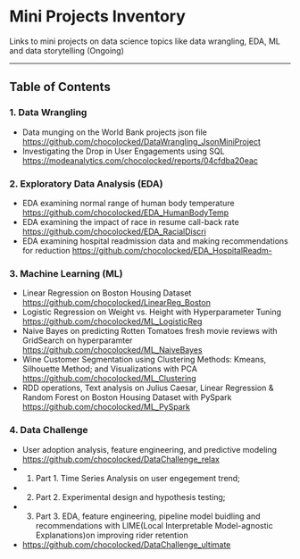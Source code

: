 # Mini Projects Inventory
Links to mini projects on data science topics like data wrangling, EDA, ML and data storytelling (Ongoing)
***
## Table of Contents 

### 1. Data Wrangling
* Data munging on the World Bank projects json file <https://github.com/chocolocked/DataWrangling_JsonMiniProject>
* Investigating the Drop in User Engagements using SQL <https://modeanalytics.com/chocolocked/reports/04cfdba20eac>

### 2. Exploratory Data Analysis (EDA)
* EDA examining normal range of human body temperature <https://github.com/chocolocked/EDA_HumanBodyTemp>
* EDA examining the impact of race in resume call-back rate <https://github.com/chocolocked/EDA_RacialDiscri>
* EDA examining hospital readmission data and making recommendations for reduction <https://github.com/chocolocked/EDA_HospitalReadm->

### 3. Machine Learning (ML) 
* Linear Regression on Boston Housing Dataset <https://github.com/chocolocked/LinearReg_Boston>
* Logistic Regression on Weight vs. Height with Hyperparameter Tuning <https://github.com/chocolocked/ML_LogisticReg>
* Naive Bayes on predicting Rotten Tomatoes fresh movie reviews with GridSearch on hyperparamter <https://github.com/chocolocked/ML_NaiveBayes>
* Wine Customer Segmentation using Clustering Methods: Kmeans, Silhouette Method; and Visualizations with PCA <https://github.com/chocolocked/ML_Clustering> 
* RDD operations, Text analysis on Julius Caesar, Linear Regression & Random Forest on Boston Housing Dataset with PySpark <https://github.com/chocolocked/ML_PySpark>

### 4. Data Challenge 
* User adoption analysis, feature engineering, and predictive modeling <https://github.com/chocolocked/DataChallenge_relax>
* 1. Part 1. Time Series Analysis on user engegement trend; 
* 2. Part 2. Experimental design and hypothesis testing; 
* 3. Part 3. EDA, feature engineering, pipeline model buidling and recommendations with LIME(Local Interpretable Model-agnostic Explanations)on improving rider retention 
* <https://github.com/chocolocked/DataChallenge_ultimate>
